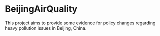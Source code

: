# BeijingAirQuality
This project aims to provide some evidence for policy changes regarding heavy pollution issues in Beijing, China.
